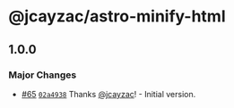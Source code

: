 # @jcayzac/astro-minify-html

## 1.0.0

### Major Changes

- [#65](https://github.com/jcayzac/copepod-modules/pull/65) [`02a4938`](https://github.com/jcayzac/copepod-modules/commit/02a4938313145afa3af352d5837e54b2fd15e414) Thanks [@jcayzac](https://github.com/jcayzac)! - Initial version.
